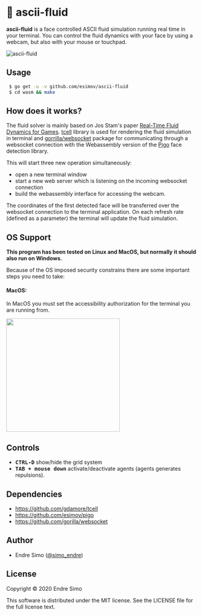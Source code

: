 # 🌊 ascii-fluid

**ascii-fluid** is a face controlled ASCII fluid simulation running real time in your terminal. You can control the fluid dynamics with your face by using a webcam, but also with your mouse or touchpad.

![ascii-fluid](https://user-images.githubusercontent.com/883386/73605776-2b83bf00-45ab-11ea-93d1-ad6b2a6010e7.gif)


## Usage
```bash
 $ go get -u -v github.com/esimov/ascii-fluid
 $ cd wasm && make
```

## How does it works?

The fluid solver is mainly based on Jos Stam's paper [Real-Time Fluid Dynamics for Games](https://pdfs.semanticscholar.org/847f/819a4ea14bd789aca8bc88e85e906cfc657c.pdf). [tcell](https://github.com/gdamore/tcell) library is used for rendering the fluid simulation in terminal and [gorrilla/websocket](https://github.com/gorilla/websocket) package for communicating through a websocket connection with the Webassembly version of the [Pigo](https://github.com/esimov/pigo) face detection library.

This will start three new operation simultaneously:
- open a new terminal window
- start a new web server which is listening on the incoming websocket connection
- build the webassembly interface for accessing the webcam.

The coordinates of the first detected face will be transferred over the websocket connection to the terminal application. On each refresh rate (defined as a parameter) the terminal will update the fluid simulation.

## OS Support
**This program has been tested on Linux and MacOS, but normally it should also run on Windows.**

Because of the OS imposed security constrains there are some important steps you need to take:

#### MacOS:
In MacOS you must set the accessibility authorization for the terminal you are running from.

<img src="https://user-images.githubusercontent.com/705503/80077645-11c09b00-854e-11ea-8b52-ad130b42028b.png" width=300/>

## Controls

- <kbd>**CTRL-D**</kbd> show/hide the grid system
- <kbd>**TAB + mouse down**</kbd> activate/deactivate agents (agents generates repulsions).

## Dependencies

- https://github.com/gdamore/tcell
- https://github.com/esimov/pigo
- https://github.com/gorilla/websocket

## Author

* Endre Simo ([@simo_endre](https://twitter.com/simo_endre))

## License

Copyright © 2020 Endre Simo

This software is distributed under the MIT license. See the LICENSE file for the full license text.
